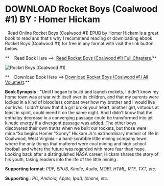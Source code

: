  **DOWNLOAD Rocket Boys (Coalwood #1) BY : Homer Hickam**
========================================================

  Read Online Rocket Boys (Coalwood #1) EPUB by Homer Hickam is a great book to read and that's why I recommend reading or downloading ebook Rocket Boys (Coalwood #1) for free in any format with visit the link button below.

**    Read Book Here ==>  [Read Rocket Boys (Coalwood #1) Full Chapters](https://goodreadbook.site/?book=0385333218).**

![Rocket Boys (Coalwood #1)](https://i.gr-assets.com/images/S/compressed.photo.goodreads.com/books/1320533768l/96642.jpg)

**    Download Book Here ==> [Download Rocket Boys (Coalwood #1) All Volumest](https://goodreadbook.site/?book=0385333218).**

**Book Synopsis** : "Until I began to build and launch rockets, I didn't know my home town was at war with itself over its children, and that my parents were locked in a kind of bloodless combat over how my brother and I would live our lives. I didn't know that if a girl broke your heart, another girl, virtuous at least in spirit, could mend it on the same night. And I didn't know that the enthalpy decrease in a converging passage could be transformed into jet kinetic energy if a divergent passage was added. The other boys discovered their own truths when we built our rockets, but those were mine."So begins Homer "Sonny" Hickam Jr.'s extraordinary memoir of life in Coalwood, West Virginia - a hard-scrabble little mining company town where the only things that mattered were coal mining and high school football and where the future was regarded with more fear than hope. Looking back after a distinguished NASA career, Hickam shares the story of his youth, taking readers into the life of the little mining .

**Supporting format**: _PDF, EPUB, Kindle, Audio, MOBI, HTML, RTF, TXT, etc._

**Supporting** : _PC, Android, Apple, Ipad, Iphone, etc._